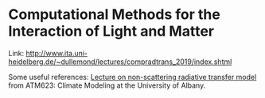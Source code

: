 # Computational Methods for the Interaction of Light and Matter

Link: http://www.ita.uni-heidelberg.de/~dullemond/lectures/compradtrans_2019/index.shtml

Some useful references:
[Lecture on non-scattering radiative transfer model](http://www.atmos.albany.edu/facstaff/brose/classes/ATM623_Spring2015/Notes/Lectures/Lecture08%20--%20Modeling%20non-scattering%20radiative%20transfer.html) from ATM623: Climate Modeling at the University of Albany.